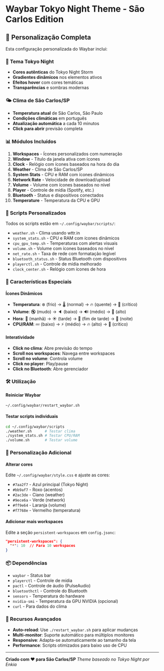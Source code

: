 # Waybar Tokyo Night Theme - São Carlos Edition

## 🎨 Personalização Completa

Esta configuração personalizada do Waybar inclui:

### 🌃 Tema Tokyo Night
- **Cores autênticas** do Tokyo Night Storm
- **Gradientes dinâmicos** nos elementos ativos
- **Efeitos hover** com cores temáticas
- **Transparências** e sombras modernas

### 🌤️ Clima de São Carlos/SP
- **Temperatura atual** de São Carlos, São Paulo
- **Condições climáticas** em português
- **Atualização automática** a cada 10 minutos
- **Click para abrir** previsão completa

### 📊 Módulos Incluídos
1. **Workspaces** - Ícones personalizados com numeração
2. **Window** - Título da janela ativa com ícones
3. **Clock** - Relógio com ícones baseados na hora do dia
4. **Weather** - Clima de São Carlos/SP
5. **System Stats** - CPU e RAM com ícones dinâmicos
6. **Network Rate** - Velocidade de download/upload
7. **Volume** - Volume com ícones baseados no nível
8. **Player** - Controle de mídia (Spotify, etc.)
9. **Bluetooth** - Status e dispositivos conectados
10. **Temperature** - Temperatura da CPU e GPU

### 🔧 Scripts Personalizados
Todos os scripts estão em `~/.config/waybar/scripts/`:

- `weather.sh` - Clima usando wttr.in
- `system_stats.sh` - CPU e RAM com ícones dinâmicos
- `cpu_gpu_temp.sh` - Temperaturas com alertas visuais
- `volume.sh` - Volume com ícones baseados no nível
- `net_rate.sh` - Taxa de rede com formatação legível
- `bluetooth_status.sh` - Status Bluetooth com dispositivos
- `playerctl.sh` - Controle de mídia melhorado
- `clock_center.sh` - Relógio com ícones de hora

### 🎯 Características Especiais

#### Ícones Dinâmicos
- **Temperatura**: ❄️ (frio) → 🌡️ (normal) → 🔥 (quente) → 🚨 (crítico)
- **Volume**: 🔇 (mudo) → 🔈 (baixo) → 🔊 (médio) → 📢 (alto)
- **Hora**: 🌅 (manhã) → ☀️ (tarde) → 🌆 (fim de tarde) → 🌙 (noite)
- **CPU/RAM**: 💤 (baixo) → ⚡ (médio) → 🔥 (alto) → 🚨 (crítico)

#### Interatividade
- **Click no clima**: Abre previsão do tempo
- **Scroll nos workspaces**: Navega entre workspaces
- **Scroll no volume**: Controla volume
- **Click no player**: Play/pause
- **Click no Bluetooth**: Abre gerenciador

### 🛠️ Utilização

#### Reiniciar Waybar
```bash
~/.config/waybar/restart_waybar.sh
```

#### Testar scripts individuais
```bash
cd ~/.config/waybar/scripts
./weather.sh      # Testar clima
./system_stats.sh # Testar CPU/RAM
./volume.sh       # Testar volume
```

### 🎨 Personalização Adicional

#### Alterar cores
Edite `~/.config/waybar/style.css` e ajuste as cores:
- `#7aa2f7` - Azul principal (Tokyo Night)
- `#bb9af7` - Roxo (acentos)
- `#2ac3de` - Ciano (weather)
- `#9ece6a` - Verde (network)
- `#ff9e64` - Laranja (volume)
- `#f7768e` - Vermelho (temperatura)

#### Adicionar mais workspaces
Edite a seção `persistent-workspaces` em `config.jsonc`:
```json
"persistent-workspaces": {
  "*": 10  // Para 10 workspaces
}
```

### 📦 Dependências
- `waybar` - Status bar
- `playerctl` - Controle de mídia
- `pactl` - Controle de áudio (PulseAudio)
- `bluetoothctl` - Controle do Bluetooth
- `sensors` - Temperatura do hardware
- `nvidia-smi` - Temperatura da GPU NVIDIA (opcional)
- `curl` - Para dados do clima

### 🌟 Recursos Avançados
- **Auto-reload**: Use `./restart_waybar.sh` para aplicar mudanças
- **Multi-monitor**: Suporte automático para múltiplos monitores
- **Responsive**: Adapta-se automaticamente ao tamanho da tela
- **Performance**: Scripts otimizados para baixo uso de CPU

---

**Criado com ❤️ para São Carlos/SP**
*Theme baseado no Tokyo Night por Enkia*

